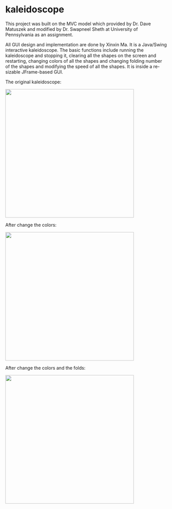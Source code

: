 # kaleidoscope

This project was built on the MVC model which provided by Dr. Dave Matuszek and modified by Dr. Swapneel Sheth at University of Pennsylvania as an assignment.

All GUI design and implementation are done by Xinxin Ma. It is a Java/Swing interactive kaleidoscope. The basic functions include running the kaleidoscope and stopping it, clearing all the shapes on the screen and restarting, changing colors of all the shapes and changing folding number of the shapes and modifying the speed of all the shapes. It is inside a re-sizable JFrame-based GUI.

The original kaleidoscope:

<img width="400" src="https://cloud.githubusercontent.com/assets/11823701/16711180/6ed1fc24-461b-11e6-9e0e-dada2d3cb236.png">

After change the colors:

<img width="400" src="https://cloud.githubusercontent.com/assets/11823701/16711216/1a75dca2-461d-11e6-9a0c-3bdafb3c935a.png">

After change the colors and the folds:

<img width="400" src="https://cloud.githubusercontent.com/assets/11823701/16711214/fe8bd7e4-461c-11e6-816a-1a92c0475aee.png">
